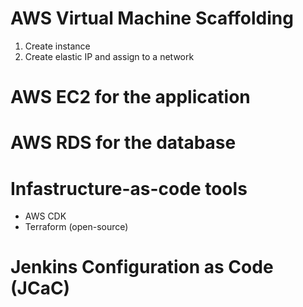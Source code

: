 # AWS Virtual Machine Scaffolding
1. Create instance
2. Create elastic IP and assign to a network


# AWS EC2 for the application

# AWS RDS for the database

# Infastructure-as-code tools
- AWS CDK
- Terraform (open-source)

# Jenkins Configuration as Code (JCaC)